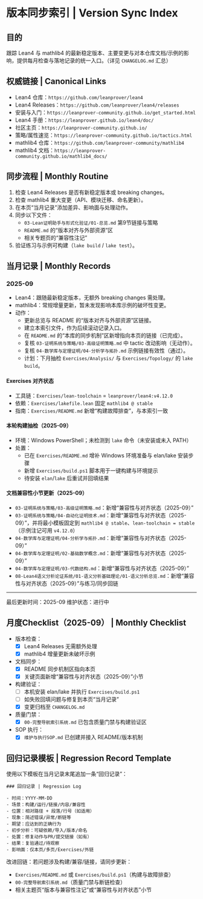 # 版本同步索引 | Version Sync Index

## 目的

跟踪 Lean4 与 mathlib4 的最新稳定版本、主要变更与对本仓库文档/示例的影响，提供每月检查与落地记录的统一入口。（详见 `CHANGELOG.md` 汇总）

## 权威链接 | Canonical Links

- Lean4 仓库：`https://github.com/leanprover/lean4`
- Lean4 Releases：`https://github.com/leanprover/lean4/releases`
- 安装与入门：`https://leanprover-community.github.io/get_started.html`
- Lean4 手册：`https://leanprover.github.io/lean4/doc/`
- 社区主页：`https://leanprover-community.github.io/`
- 策略/属性速览：`https://leanprover-community.github.io/tactics.html`
- mathlib4 仓库：`https://github.com/leanprover-community/mathlib4`
- mathlib4 文档：`https://leanprover-community.github.io/mathlib4_docs/`

## 同步流程 | Monthly Routine

1. 检查 Lean4 Releases 是否有新稳定版本或 breaking changes。
2. 检查 mathlib4 重大变更（API、模块迁移、命名更新）。
3. 在本页“当月记录”添加差异、影响面与处理动作。
4. 同步以下文件：
   - `03-Lean证明助手与形式化验证/01-总览.md` 第9节链接与策略
   - `README.md` 的“版本对齐与外部资源”区
   - 相关专题页的“兼容性注记”
5. 验证练习与示例可构建（`lake build` / `lake test`）。

## 当月记录 | Monthly Records

### 2025-09

- Lean4：跟随最新稳定版本，无额外 breaking changes 需处理。
- mathlib4：常规增量更新，暂未发现影响本库示例的破坏性变更。
- 动作：
  - 更新总览与 README 的“版本对齐与外部资源”区链接。
  - 建立本索引文件，作为后续滚动记录入口。
  - 在 `README.md` 的“本库的同步机制”区新增指向本页的链接（已完成）。
  - 复核 `03-证明系统与策略/03-高级证明策略.md` 中 tactic 改动影响（无动作）。
  - 复核 `04-数学库与定理证明/04-分析学与拓扑.md` 示例链接有效性（通过）。
  - 计划：下月抽检 `Exercises/Analysis/` 与 `Exercises/Topology/` 的 `lake build`。

#### Exercises 对齐状态

- 工具链：`Exercises/lean-toolchain` = `leanprover/lean4:v4.12.0`
- 依赖：`Exercises/lakefile.lean` 固定 `mathlib4 @ stable`
- 指南：`Exercises/README.md` 新增“构建故障排查”，与本索引一致

#### 本轮构建抽检（2025-09）

- 环境：Windows PowerShell；未检测到 `lake` 命令（未安装或未入 PATH）
- 处置：
  - 已在 `Exercises/README.md` 增补 Windows 环境准备与 elan/lake 安装步骤
  - 新增 `Exercises/build.ps1` 脚本用于一键构建与环境提示
  - 待安装 `elan`/`lake` 后重试并回填结果

#### 文档兼容性小节更新（2025-09）

- `03-证明系统与策略/03-高级证明策略.md`：新增“兼容性与对齐状态（2025-09）”
- `03-证明系统与策略/04-自动化证明技术.md`：新增“兼容性与对齐状态（2025-09）”，并将最小模板固定到 `mathlib4 @ stable`、`lean-toolchain = stable`（示例注记可用 `v4.12.0`）
- `04-数学库与定理证明/04-分析学与拓扑.md`：新增“兼容性与对齐状态（2025-09）”
- `04-数学库与定理证明/02-基础数学概念.md`：新增“兼容性与对齐状态（2025-09）”
- `04-数学库与定理证明/03-代数结构.md`：新增“兼容性与对齐状态（2025-09）”
- `08-Lean4语义分析论证系统/01-语义分析基础理论/01-语义分析总览.md`：新增“兼容性与对齐状态（2025-09）”与练习/同步回链

---

最后更新时间：2025-09
维护状态：进行中

## 月度Checklist（2025-09） | Monthly Checklist

- 版本检查：
  - [x] Lean4 Releases 无需额外处理
  - [x] mathlib4 增量更新未破坏示例
- 文档同步：
  - [x] README 同步机制区指向本页
  - [x] 关键页面新增“兼容性与对齐状态（2025-09）”小节
- 构建验证：
  - [ ] 本机安装 elan/lake 并执行 `Exercises/build.ps1`
  - [ ] 如失败回填问题与修复到本页“当月记录”
  - [x] 变更归档至 `CHANGELOG.md`
- 质量门禁：
  - [x] `00-完整导航索引系统.md` 已包含质量门禁与构建验证区
- SOP 执行：
  - [x] `维护与执行SOP.md` 已创建并接入 README/版本机制

## 回归记录模板 | Regression Record Template

使用以下模板在当月记录末尾追加一条“回归记录”：

```text
### 回归记录 | Regression Log

- 时间：YYYY-MM-DD
- 场景：构建/运行/链接/内容/兼容性
- 位置：相对路径 + 段落/行号（如适用）
- 现象：简述错误/异常/断链等
- 期望：应达到的正确行为
- 初步分析：可疑依赖/导入/版本/命名
- 处置：修复动作与PR/提交链接（如有）
- 结果：复验通过/待观察
- 影响面：仅本页/多页/Exercises/外链
```

改进回链：若问题涉及构建/兼容/链接，请同步更新：

- `Exercises/README.md` 或 `Exercises/build.ps1`（构建与故障排查）
- `00-完整导航索引系统.md`（质量门禁与断链检查）
- 相关主题页“版本与兼容性注记”或“兼容性与对齐状态”小节
